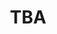 ---
layout: interior
title: TBA
speaker: Andrew Martin
permalink: andrew-martin
image: img/20180330/andrewMartin.jpg
event: 20180330
video: 
favorite: 
about: Andrew could tell you where he goes to college and what major he is pursuing, but Andrew has started and ended too many conversations with those details. Instead, he will tell you that he is passionate about personal development and powerful questions, and spends most of his time with his head in a book or playing Mario Kart. Although Andrew is clearly a career introvert, he believes in the power of connection. To fulfill that belief, he serves to bring himself and fellow college students to their full potential as a teaching assistant for two incredible leadership classes taught at Wichita State University. Naturally, he still ends this by telling you where he goes to school.
twitter: 
facebook: 
instagram: 
linkedin: 
google: 
website: 
email: 
telephone: 
---